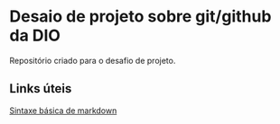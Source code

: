 # Desaio de projeto sobre git/github da DIO
Repositório criado para o desafio de projeto.

## Links úteis
[Sintaxe básica de markdown](https://www.markdownguide.org/basic-syntax/)
